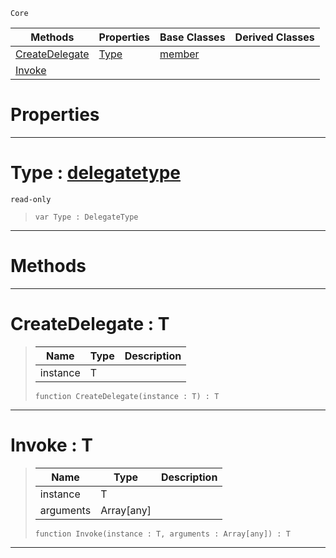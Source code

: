  `Core`

|Methods|Properties|Base Classes|Derived Classes|
|---|---|---|---|
|[ CreateDelegate](https://plasmaengine.github.io/PlasmaDocs/Plasma1/C++/code_reference/lightning_base_types/function.md#createdelegate-plasma-engi)|[ Type](https://plasmaengine.github.io/PlasmaDocs/Plasma1/C++/code_reference/lightning_base_types/function.md#type-plasma-engine-documen)|[member](https://plasmaengine.github.io/PlasmaDocs/Plasma1/C++/code_reference/lightning_base_types/member.md)| |
|[ Invoke](https://plasmaengine.github.io/PlasmaDocs/Plasma1/C++/code_reference/lightning_base_types/function.md#invoke-plasma-engine-docum)| | | |


 #  Properties


---  
 #  Type : [delegatetype](https://plasmaengine.github.io/PlasmaDocs/Plasma1/C++/code_reference/lightning_base_types/delegatetype.md)

 `read-only`

> 
> ``` lang=cpp, name=Lightning
> var Type : DelegateType


---  
 #  Methods


---  
 #  CreateDelegate : T

> 
> |Name|Type|Description|
> |---|---|---|
> |instance|T| |
> ``` lang=cpp, name=Lightning
> function CreateDelegate(instance : T) : T
> ``` 


---  
 #  Invoke : T

> 
> |Name|Type|Description|
> |---|---|---|
> |instance|T| |
> |arguments|Array[any]| |
> ``` lang=cpp, name=Lightning
> function Invoke(instance : T, arguments : Array[any]) : T
> ``` 


---  
 

 